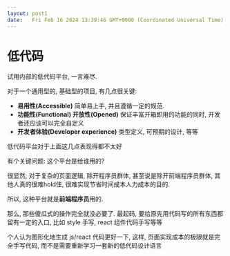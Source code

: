 ```yaml
---
layout: post1
date:   Fri Feb 16 2024 13:39:46 GMT+0000 (Coordinated Universal Time)
---
```

# 低代码

试用内部的低代码平台, 一言难尽.

对于一个通用型的, 基础型的项目, 有几点很关键:

- **易用性(Accessible)**
简单易上手, 并且遵循一定的规范.
- **功能性(Functional) 开放性(Opened)**
保证丰富开箱即用的功能的同时, 开发者还应该可以完全自定义
- **开发者体验(Developer experience)**
类型定义, 可预期的设计, 等等

低代码平台对于上面这几点表现得都不太好

有个关键问题: 这个平台是给谁用的?

很显然, 对于复杂的页面逻辑, 除开程序员群体, 甚至说是除开前端程序员群体, 其他人真的很难hold住, 很难实现节省时间成本人力成本的目的.

所以, 这种平台就是**前端程序员**用的.

那么, 那些傻瓜式的操作完全就没必要了. 最起码, 要给原先用代码写的所有东西都留有一定的入口, 比如 style 手写, react 组件代码手写等等

个人认为图形化地生成 js/react 代码更好一下, 这样, 页面实现成本的极限就是完全手写代码, 而不是需要重新学习一套新的低代码设计语言